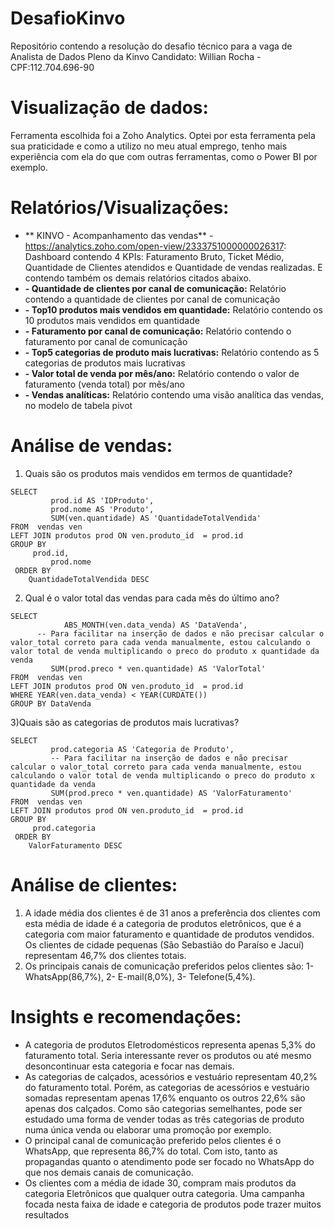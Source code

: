 # DesafioKinvo
Repositório contendo a resolução do desafio técnico para a vaga de Analista de Dados Pleno da Kinvo
Candidato: Willian Rocha - CPF:112.704.696-90

# Visualização de dados:
Ferramenta escolhida foi a Zoho Analytics. Optei por esta ferramenta pela sua praticidade e como a utilizo no meu atual emprego, tenho mais experiência com ela do que com outras ferramentas, como o Power BI por exemplo. 

# Relatórios/Visualizações:
- ** KINVO - Acompanhamento das vendas** - https://analytics.zoho.com/open-view/2333751000000026317: Dashboard contendo 4 KPIs: Faturamento Bruto, Ticket Médio, Quantidade de Clientes atendidos e Quantidade de vendas realizadas. E contendo também os demais relatórios citados abaixo.
- **- Quantidade de clientes por canal de comunicação:** Relatório contendo a quantidade de clientes por canal de comunicação
- **- Top10 produtos mais vendidos em quantidade:** Relatório contendo os 10 produtos mais vendidos em quantidade
- **- Faturamento por canal  de comunicação:** Relatório contendo o faturamento por canal de comunicação
- **- Top5 categorias de produto mais lucrativas:** Relatório contendo as 5 categorias de produtos mais lucrativas
- **- Valor total de venda por mês/ano:** Relatório contendo o valor de faturamento (venda total) por mês/ano
- **- Vendas analíticas:** Relatório contendo uma visão analítica das vendas, no modelo de tabela pivot

# Análise de vendas:
1) Quais são os produtos mais vendidos em termos de quantidade?
```
SELECT
		 prod.id AS 'IDProduto',
         prod.nome AS 'Produto',
         SUM(ven.quantidade) AS 'QuantidadeTotalVendida'
FROM  vendas ven
LEFT JOIN produtos prod ON ven.produto_id  = prod.id 
GROUP BY
	 prod.id,
         prod.nome
 ORDER BY
	QuantidadeTotalVendida DESC
```
2) Qual é o valor total das vendas para cada mês do último ano?
```
SELECT
		 	ABS_MONTH(ven.data_venda) AS 'DataVenda',
      -- Para facilitar na inserção de dados e não precisar calcular o valor_total correto para cada venda manualmente, estou calculando o valor total de venda multiplicando o preco do produto x quantidade da venda
		 SUM(prod.preco * ven.quantidade) AS 'ValorTotal'
FROM  vendas ven
LEFT JOIN produtos prod ON ven.produto_id  = prod.id 
WHERE YEAR(ven.data_venda) < YEAR(CURDATE())
GROUP BY DataVenda
```
3)Quais são as categorias de produtos mais lucrativas?
```
SELECT
		 prod.categoria AS 'Categoria de Produto',
         -- Para facilitar na inserção de dados e não precisar calcular o valor_total correto para cada venda manualmente, estou calculando o valor total de venda multiplicando o preco do produto x quantidade da venda
         SUM(prod.preco * ven.quantidade) AS 'ValorFaturamento'
FROM  vendas ven
LEFT JOIN produtos prod ON ven.produto_id  = prod.id 
GROUP BY
	 prod.categoria
 ORDER BY
	ValorFaturamento DESC   
  ```

# Análise de clientes:
1) A idade média dos clientes é de 31 anos a preferência dos clientes com esta média de idade é a categoria de produtos eletrônicos, que é a categoria com maior faturamento e quantidade de produtos vendidos. Os clientes de cidade pequenas (São Sebastião do Paraíso e Jacuí) representam 46,7% dos clientes totais.
2) Os principais canais de comunicação preferidos pelos clientes são: 1- WhatsApp(86,7%), 2- E-mail(8,0%), 3- Telefone(5,4%).

# Insights e recomendações:
- A categoria de produtos Eletrodomésticos representa apenas 5,3% do faturamento total. Seria interessante rever os produtos ou até mesmo desoncontinuar esta categoria e focar nas demais.
- As categorias de calçados, acessórios e vestuário representam 40,2% do faturamento total. Porém, as categorias de acessórios e vestuário somadas representam apenas 17,6% enquanto os outros 22,6% são apenas dos calçados. Como são categorias semelhantes, pode ser estudado uma forma de vender todas as três categorias de produto numa única venda ou elaborar uma promoção por exemplo.
- O principal canal de comunicação preferido pelos clientes é o WhatsApp, que representa 86,7% do total. Com isto, tanto as propagandas quanto o atendimento pode ser focado no WhatsApp do que nos demais canais de comunicação.
- Os clientes com a média de idade 30, compram mais produtos da categoria Eletrônicos que qualquer outra categoria. Uma campanha focada nesta faixa de idade e categoria de produtos pode trazer muitos resultados

